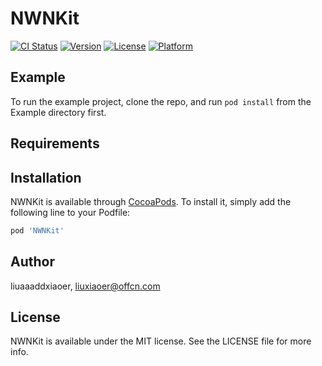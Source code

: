 # NWNKit

[![CI Status](https://img.shields.io/travis/liuaaaddxiaoer/NWNKit.svg?style=flat)](https://travis-ci.org/liuaaaddxiaoer/NWNKit)
[![Version](https://img.shields.io/cocoapods/v/NWNKit.svg?style=flat)](https://cocoapods.org/pods/NWNKit)
[![License](https://img.shields.io/cocoapods/l/NWNKit.svg?style=flat)](https://cocoapods.org/pods/NWNKit)
[![Platform](https://img.shields.io/cocoapods/p/NWNKit.svg?style=flat)](https://cocoapods.org/pods/NWNKit)

## Example

To run the example project, clone the repo, and run `pod install` from the Example directory first.

## Requirements

## Installation

NWNKit is available through [CocoaPods](https://cocoapods.org). To install
it, simply add the following line to your Podfile:

```ruby
pod 'NWNKit'
```

## Author

liuaaaddxiaoer, liuxiaoer@offcn.com

## License

NWNKit is available under the MIT license. See the LICENSE file for more info.
